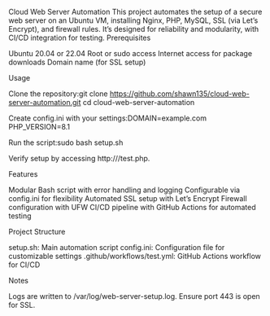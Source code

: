 Cloud Web Server Automation
This project automates the setup of a secure web server on an Ubuntu VM, installing Nginx, PHP, MySQL, SSL (via Let’s Encrypt), and firewall rules. It’s designed for reliability and modularity, with CI/CD integration for testing.
Prerequisites

Ubuntu 20.04 or 22.04
Root or sudo access
Internet access for package downloads
Domain name (for SSL setup)

Usage

Clone the repository:git clone https://github.com/shawn135/cloud-web-server-automation.git
cd cloud-web-server-automation

Create config.ini with your settings:DOMAIN=example.com
PHP_VERSION=8.1

Run the script:sudo bash setup.sh

Verify setup by accessing http://<your-domain>/test.php.

Features

Modular Bash script with error handling and logging
Configurable via config.ini for flexibility
Automated SSL setup with Let’s Encrypt
Firewall configuration with UFW
CI/CD pipeline with GitHub Actions for automated testing

Project Structure

setup.sh: Main automation script
config.ini: Configuration file for customizable settings
.github/workflows/test.yml: GitHub Actions workflow for CI/CD

Notes

Logs are written to /var/log/web-server-setup.log.
Ensure port 443 is open for SSL.

